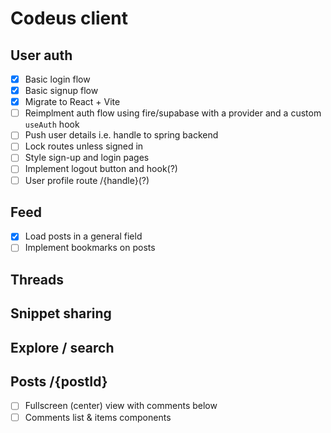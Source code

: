 # Codeus client

## User auth

- [x] Basic login flow
- [x] Basic signup flow
- [x] Migrate to React + Vite
- [ ] Reimplment auth flow using fire/supabase with a provider and a custom `useAuth` hook
- [ ] Push user details i.e. handle to spring backend
- [ ] Lock routes unless signed in
- [ ] Style sign-up and login pages
- [ ] Implement logout button and hook(?)
- [ ] User profile route /{handle}(?)

## Feed

- [x] Load posts in a general field
- [ ] Implement bookmarks on posts

## Threads

## Snippet sharing

## Explore / search

## Posts /{postId}

- [ ] Fullscreen (center) view with comments below
- [ ] Comments list & items components
